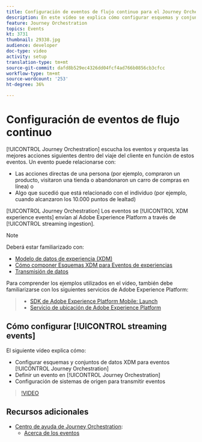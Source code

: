 ```yaml
---
title: Configuración de eventos de flujo continuo para el Journey Orchestration de Adobe
description: En este vídeo se explica cómo configurar esquemas y conjuntos de datos XDM para eventos de Journey Orchestration, definir un evento en Journey Orchestration y configurar sistemas de origen para eventos de flujo
feature: Journey Orchestration
topics: Events
kt: 3731
thumbnail: 29338.jpg
audience: developer
doc-type: video
activity: setup
translation-type: tm+mt
source-git-commit: dafd8b529ec4326dd04fcf4ad766b0856cb3cfcc
workflow-type: tm+mt
source-wordcount: '253'
ht-degree: 36%

---
```



# Configuración de eventos de flujo continuo

[!UICONTROL Journey Orchestration] escucha los eventos y orquesta las mejores acciones siguientes dentro del viaje del cliente en función de estos eventos. Un evento puede relacionarse con:

* Las acciones directas de una persona (por ejemplo, compraron un producto, visitaron una tienda o abandonaron un carro de compras en línea) o
* Algo que sucedió que está relacionado con el individuo (por ejemplo, cuando alcanzaron los 10.000 puntos de lealtad)

[!UICONTROL Journey Orchestration] Los eventos se  [!UICONTROL XDM experience events] envían al Adobe Experience Platform a través de  [!UICONTROL streaming ingestion].

>[!NOTE]
>
>Deberá estar familiarizado con:
>
>* [Modelo de datos de experiencia (XDM)](https://docs.adobe.com/content/help/en/platform-learn/tutorials/schemas/understanding-the-xdm-system-and-experience-data-model.html)
>* [Cómo componer Esquemas XDM para Eventos de experiencias](https://docs.adobe.com/content/help/en/platform-learn/tutorials/schemas/create-your-first-schema-with-out-of-the-box-components.html)
>* [Transmisión de datos](https://docs.adobe.com/content/help/en/platform-learn/tutorials/data-ingestion/understanding-streaming-ingestion.html)
>
>
Para comprender los ejemplos utilizados en el vídeo, también debe familiarizarse con los siguientes servicios de Adobe Experience Platform:
>
>* [SDK de Adobe Experience Platform Mobile: Launch](https://docs.adobe.com/content/help/en/core-services-learn/tutorials/launch-mobile/understanding-the-mobile-sdks.html)
>* [Servicio de ubicación de Adobe Experience Platform](https://docs.adobe.com/content/help/es-ES/places/using/home.html)


## Cómo configurar [!UICONTROL streaming events]

El siguiente vídeo explica cómo:

* Configurar esquemas y conjuntos de datos XDM para eventos [!UICONTROL Journey Orchestration]
* Definir un evento en [!UICONTROL Journey Orchestration]
* Configuración de sistemas de origen para transmitir eventos

>[!VIDEO](https://video.tv.adobe.com/v/29338?quality=12)

## Recursos adicionales

* [Centro de ayuda de Journey Orchestration](https://docs.adobe.com/content/help/es-ES/journeys/using/journey-orchestration-home.html):
   * [Acerca de los eventos](https://docs.adobe.com/content/help/en/journeys/using/events-journeys/about-events.html)
